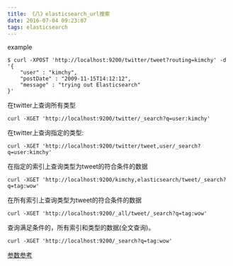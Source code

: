 ```yaml
---
title: 《八》elasticsearch_url搜索
date: 2016-07-04 09:23:07
tags: elasticsearch
---
```


example
```
$ curl -XPOST 'http://localhost:9200/twitter/tweet?routing=kimchy' -d '{
    "user" : "kimchy",
    "postDate" : "2009-11-15T14:12:12",
    "message" : "trying out Elasticsearch"
}'
```


在twitter上查询所有类型
```
curl -XGET 'http://localhost:9200/twitter/_search?q=user:kimchy'
```


在twitter上查询指定的类型:
```
curl -XGET 'http://localhost:9200/twitter/tweet,user/_search?q=user:kimchy'
```
<!-- more -->

在指定的索引上查询类型为tweet的符合条件的数据
```
curl -XGET 'http://localhost:9200/kimchy,elasticsearch/tweet/_search?q=tag:wow'
```

在所有索引上查询类型为tweet的符合条件的数据
```
curl -XGET 'http://localhost:9200/_all/tweet/_search?q=tag:wow'
```

查询满足条件的，所有索引和类型的数据(全文查询)。

```
curl -XGET 'http://localhost:9200/_search?q=tag:wow'
```

 [参数参考](https://www.elastic.co/guide/en/elasticsearch/reference/current/search-uri-request.html)
